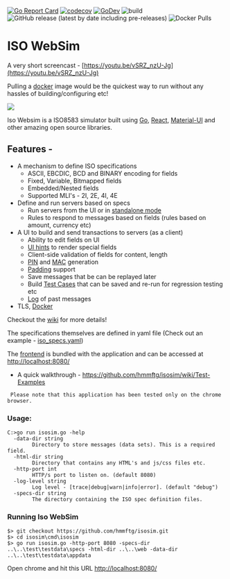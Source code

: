 [![Go Report Card](https://goreportcard.com/badge/github.com/hmmftg/isosim)](https://goreportcard.com/report/github.com/hmmftg/isosim)
[![codecov](https://codecov.io/gh/hmmftg/isosim/branch/master/graph/badge.svg)](https://codecov.io/gh/hmmftg/isosim)
[![GoDev](https://img.shields.io/badge/go.dev-reference-007d9c?logo=go&logoColor=white&style=flat-square)](https://pkg.go.dev/github.com/hmmftg/isosim?tab=doc)
![build](https://github.com/hmmftg/isosim/workflows/build/badge.svg)
![GitHub release (latest by date including pre-releases)](https://img.shields.io/github/v/release/hmmftg/isosim?include_prereleases&style=flat)
![Docker Pulls](https://img.shields.io/docker/pulls/hmmftg/isosim?color=%23FF6528&label=docker%20pulls)

# ISO WebSim
A very short screencast - [https://youtu.be/vSRZ_nzU-Jg](https://youtu.be/vSRZ_nzU-Jg)

Pulling a [docker](https://github.com/hmmftg/isosim/wiki/Running-on-Docker) image would be the quickest way to run without any hassles of building/configuring etc!

![](https://github.com/hmmftg/isosim/wiki/home_collage.png)


Iso Websim is a ISO8583 simulator built using [Go](http://golang.org), [React](https://reactjs.org/), [Material-UI](https://material-ui.com/) and
other amazing open source libraries.

## Features -
* A mechanism to define ISO specifications
  * ASCII, EBCDIC, BCD and BINARY encoding for fields
  * Fixed, Variable, Bitmapped fields
  * Embedded/Nested fields 
  * Supported MLI's - 2I, 2E, 4I, 4E
* Define and run servers based on specs
  * Run servers from the UI or in [standalone mode](https://github.com/hmmftg/isosim/wiki/Start-standalone-ISO-server-from-command-line)
  * Rules to respond to messages based on fields (rules based on amount, currency etc)   
* A UI to build and send transactions to servers (as a client)
  * Ability to edit fields on UI
  * [UI hints](https://github.com/hmmftg/isosim/wiki/Field-Hints-for-UI) to render special fields
  * Client-side validation of fields for content, length 
  * [PIN](https://github.com/hmmftg/isosim/wiki/Pin-Field-(DF52)-Generation) and [MAC](https://github.com/hmmftg/isosim/wiki/MAC-Generation-(DF64-128)) generation 
  * [Padding](https://github.com/hmmftg/isosim/wiki/Field-Padding) support
  * Save messages that be can be replayed later
  * Build [Test Cases](https://github.com/hmmftg/isosim/wiki/Test-Cases) that can be saved and re-run for regression testing etc
  * [Log](https://github.com/hmmftg/isosim/wiki/Message-History) of past messages
* TLS, [Docker](https://github.com/hmmftg/isosim/wiki/Running-on-Docker) 



Checkout the [wiki](https://github.com/hmmftg/isosim/wiki) for more details!

The specifications themselves are defined in yaml file (Check out an example - [iso_specs.yaml](https://github.com/hmmftg/isosim/blob/master/test/testdata/specs/iso_specs.yaml))

The [frontend](https://github.com/hmmftg/isosim-react-frontend) is bundled with the application and can be accessed at [http://localhost:8080/](http://localhost:8080/)


* A quick walkthrough - https://github.com/hmmftg/isosim/wiki/Test-Examples


 
` Please note that this application has been tested only on the chrome browser.`

### Usage: 
```
C:>go run isosim.go -help
  -data-dir string
        Directory to store messages (data sets). This is a required field.
  -html-dir string
        Directory that contains any HTML's and js/css files etc.
  -http-port int
        HTTP/s port to listen on. (default 8080)
  -log-level string
        Log level - [trace|debug|warn|info|error]. (default "debug")
  -specs-dir string
        The directory containing the ISO spec definition files.
```

### Running Iso WebSim 
```
$> git checkout https://github.com/hmmftg/isosim.git
$> cd isosim\cmd\isosim
$> go run isosim.go -http-port 8080 -specs-dir ..\..\test\testdata\specs -html-dir ..\..\web -data-dir ..\..\test\testdata\appdata
```
Open chrome and hit this URL [http://localhost:8080/](http://localhost:8080/)




